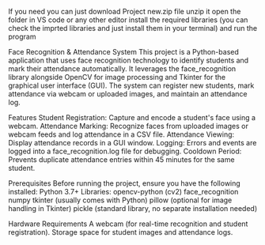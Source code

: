 If you need you can just download Project new.zip file 
unzip it 
open the folder in VS code or any other editor 
install the required libraries (you can check the imprted libraries and just install them in your terminal)
and run the program





Face Recognition & Attendance System
This project is a Python-based application that uses face recognition technology to identify students and mark their attendance automatically. It leverages the face_recognition library alongside OpenCV for image processing and Tkinter for the graphical user interface (GUI). The system can register new students, mark attendance via webcam or uploaded images, and maintain an attendance log.

Features
Student Registration: Capture and encode a student's face using a webcam.
Attendance Marking: Recognize faces from uploaded images or webcam feeds and log attendance in a CSV file.
Attendance Viewing: Display attendance records in a GUI window.
Logging: Errors and events are logged into a face_recognition.log file for debugging.
Cooldown Period: Prevents duplicate attendance entries within 45 minutes for the same student.


Prerequisites
Before running the project, ensure you have the following installed:
Python 3.7+
Libraries:
opencv-python (cv2)
face_recognition
numpy
tkinter (usually comes with Python)
pillow (optional for image handling in Tkinter)
pickle (standard library, no separate installation needed)

Hardware Requirements
A webcam (for real-time recognition and student registration).
Storage space for student images and attendance logs.


